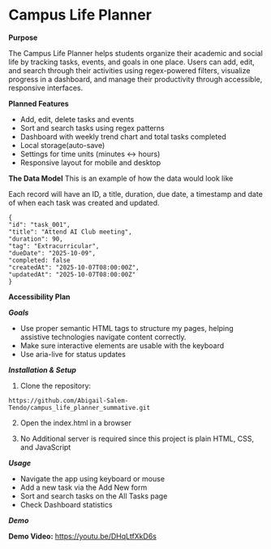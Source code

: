 # Campus Life Planner
   
**Purpose**

The Campus Life Planner helps students organize their academic and social life by tracking tasks, events, and goals in one place.
Users can add, edit, and search through their activities using regex-powered filters, visualize progress in a dashboard,
and manage their productivity through accessible, responsive interfaces.

**Planned Features**
- Add, edit, delete tasks and events
- Sort and search tasks using regex patterns
- Dashboard with weekly trend chart and total tasks completed
- Local storage(auto-save)
- Settings for time units (minutes ↔ hours)
- Responsive layout for mobile and desktop

**The Data Model**
This is an example of how the data would look like

Each record will have an ID, a title, duration, due date,
a timestamp and date of when each task was created and updated.
```
{
"id": "task_001",
"title": "Attend AI Club meeting",
"duration": 90,
"tag": "Extracurricular",
"dueDate": "2025-10-09",
"completed: false
"createdAt": "2025-10-07T08:00:00Z",
"updatedAt": "2025-10-07T08:00:00Z"
}
```

**Accessibility Plan**

***Goals***

- Use proper semantic HTML tags to structure my pages, helping assistive technologies navigate content correctly.
- Make sure interactive elements are usable with the keyboard
- Use aria-live for status updates

***Installation & Setup***
1. Clone the repository:

```angular2html
https://github.com/Abigail-Salem-Tendo/campus_life_planner_summative.git
```

2. Open the index.html in a browser

3. No Additional server is required since this project is plain HTML, CSS, and JavaScript


***Usage***
- Navigate the app using keyboard or mouse
- Add a new task via the Add New form
- Sort and search tasks on the All Tasks page
- Check Dashboard statistics


***Demo***

**Demo Video:**  https://youtu.be/DHqLtfXkD6s
